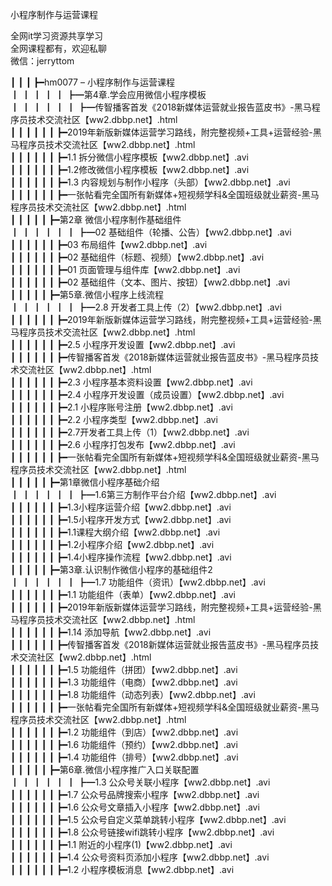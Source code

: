 小程序制作与运营课程

全网it学习资源共享学习<br>全网课程都有，欢迎私聊<br>微信：jerryttom<br>

┃ ┃ ┃ ┣━hm0077 – 小程序制作与运营课程<br> ┃ ┃ ┃ ┃ ┃ ┣━第4章.学会应用微信小程序模板<br> ┃ ┃ ┃ ┃ ┃ ┃ ┣━传智播客首发《2018新媒体运营就业报告蓝皮书》-黑马程序员技术交流社区【ww2.dbbp.net】.html<br> ┃ ┃ ┃ ┃ ┃ ┃ ┣━2019年新版新媒体运营学习路线，附完整视频+工具+运营经验-黑马程序员技术交流社区【ww2.dbbp.net】.html<br> ┃ ┃ ┃ ┃ ┃ ┃ ┣━1.1 拆分微信小程序模板【ww2.dbbp.net】.avi<br> ┃ ┃ ┃ ┃ ┃ ┃ ┣━1.2修改微信小程序模板【ww2.dbbp.net】.avi<br> ┃ ┃ ┃ ┃ ┃ ┃ ┣━1.3 内容规划与制作小程序（头部）【ww2.dbbp.net】.avi<br> ┃ ┃ ┃ ┃ ┃ ┃ ┣━一张帖看完全国所有新媒体+短视频学科&amp;全国班级就业薪资-黑马程序员技术交流社区【ww2.dbbp.net】.html<br> ┃ ┃ ┃ ┃ ┃ ┣━第2章 微信小程序制作基础组件<br> ┃ ┃ ┃ ┃ ┃ ┃ ┣━02 基础组件（轮播、公告）【ww2.dbbp.net】.avi<br> ┃ ┃ ┃ ┃ ┃ ┃ ┣━03 布局组件【ww2.dbbp.net】.avi<br> ┃ ┃ ┃ ┃ ┃ ┃ ┣━02 基础组件（标题、视频）【ww2.dbbp.net】.avi<br> ┃ ┃ ┃ ┃ ┃ ┃ ┣━01 页面管理与组件库【ww2.dbbp.net】.avi<br> ┃ ┃ ┃ ┃ ┃ ┃ ┣━02 基础组件（文本、图片、按钮）【ww2.dbbp.net】.avi<br> ┃ ┃ ┃ ┃ ┃ ┣━第5章.微信小程序上线流程<br> ┃ ┃ ┃ ┃ ┃ ┃ ┣━2.8 开发者工具上传（2）【ww2.dbbp.net】.avi<br> ┃ ┃ ┃ ┃ ┃ ┃ ┣━2019年新版新媒体运营学习路线，附完整视频+工具+运营经验-黑马程序员技术交流社区【ww2.dbbp.net】.html<br> ┃ ┃ ┃ ┃ ┃ ┃ ┣━2.5 小程序开发设置【ww2.dbbp.net】.avi<br> ┃ ┃ ┃ ┃ ┃ ┃ ┣━传智播客首发《2018新媒体运营就业报告蓝皮书》-黑马程序员技术交流社区【ww2.dbbp.net】.html<br> ┃ ┃ ┃ ┃ ┃ ┃ ┣━2.3 小程序基本资料设置【ww2.dbbp.net】.avi<br> ┃ ┃ ┃ ┃ ┃ ┃ ┣━2.4 小程序开发设置（成员设置）【ww2.dbbp.net】.avi<br> ┃ ┃ ┃ ┃ ┃ ┃ ┣━2.1 小程序账号注册【ww2.dbbp.net】.avi<br> ┃ ┃ ┃ ┃ ┃ ┃ ┣━2.2 小程序类型【ww2.dbbp.net】.avi<br> ┃ ┃ ┃ ┃ ┃ ┃ ┣━2.7开发者工具上传（1）【ww2.dbbp.net】.avi<br> ┃ ┃ ┃ ┃ ┃ ┃ ┣━2.6 小程序打包发布【ww2.dbbp.net】.avi<br> ┃ ┃ ┃ ┃ ┃ ┃ ┣━一张帖看完全国所有新媒体+短视频学科&amp;全国班级就业薪资-黑马程序员技术交流社区【ww2.dbbp.net】.html<br> ┃ ┃ ┃ ┃ ┃ ┣━第1章微信小程序基础介绍<br> ┃ ┃ ┃ ┃ ┃ ┃ ┣━1.6第三方制作平台介绍【ww2.dbbp.net】.avi<br> ┃ ┃ ┃ ┃ ┃ ┃ ┣━1.3小程序运营介绍【ww2.dbbp.net】.avi<br> ┃ ┃ ┃ ┃ ┃ ┃ ┣━1.5小程序开发方式【ww2.dbbp.net】.avi<br> ┃ ┃ ┃ ┃ ┃ ┃ ┣━1.1课程大纲介绍【ww2.dbbp.net】.avi<br> ┃ ┃ ┃ ┃ ┃ ┃ ┣━1.2小程序介绍【ww2.dbbp.net】.avi<br> ┃ ┃ ┃ ┃ ┃ ┃ ┣━1.4小程序操作流程【ww2.dbbp.net】.avi<br> ┃ ┃ ┃ ┃ ┃ ┣━第3章.认识制作微信小程序的基础组件2<br> ┃ ┃ ┃ ┃ ┃ ┃ ┣━1.7 功能组件（资讯）【ww2.dbbp.net】.avi<br> ┃ ┃ ┃ ┃ ┃ ┃ ┣━1.1 功能组件（表单）【ww2.dbbp.net】.avi<br> ┃ ┃ ┃ ┃ ┃ ┃ ┣━2019年新版新媒体运营学习路线，附完整视频+工具+运营经验-黑马程序员技术交流社区【ww2.dbbp.net】.html<br> ┃ ┃ ┃ ┃ ┃ ┃ ┣━1.14 添加导航【ww2.dbbp.net】.avi<br> ┃ ┃ ┃ ┃ ┃ ┃ ┣━传智播客首发《2018新媒体运营就业报告蓝皮书》-黑马程序员技术交流社区【ww2.dbbp.net】.html<br> ┃ ┃ ┃ ┃ ┃ ┃ ┣━1.5 功能组件（拼团）【ww2.dbbp.net】.avi<br> ┃ ┃ ┃ ┃ ┃ ┃ ┣━1.3 功能组件（电商）【ww2.dbbp.net】.avi<br> ┃ ┃ ┃ ┃ ┃ ┃ ┣━1.8 功能组件（动态列表）【ww2.dbbp.net】.avi<br> ┃ ┃ ┃ ┃ ┃ ┃ ┣━一张帖看完全国所有新媒体+短视频学科&amp;全国班级就业薪资-黑马程序员技术交流社区【ww2.dbbp.net】.html<br> ┃ ┃ ┃ ┃ ┃ ┃ ┣━1.2 功能组件（到店）【ww2.dbbp.net】.avi<br> ┃ ┃ ┃ ┃ ┃ ┃ ┣━1.6 功能组件（预约）【ww2.dbbp.net】.avi<br> ┃ ┃ ┃ ┃ ┃ ┃ ┣━1.4 功能组件（排号）【ww2.dbbp.net】.avi<br> ┃ ┃ ┃ ┃ ┃ ┣━第6章.微信小程序推广入口关联配置<br> ┃ ┃ ┃ ┃ ┃ ┃ ┣━1.3 公众号关联小程序【ww2.dbbp.net】.avi<br> ┃ ┃ ┃ ┃ ┃ ┃ ┣━1.7 公众号品牌搜索小程序【ww2.dbbp.net】.avi<br> ┃ ┃ ┃ ┃ ┃ ┃ ┣━1.6 公众号文章插入小程序【ww2.dbbp.net】.avi<br> ┃ ┃ ┃ ┃ ┃ ┃ ┣━1.5 公众号自定义菜单跳转小程序【ww2.dbbp.net】.avi<br> ┃ ┃ ┃ ┃ ┃ ┃ ┣━1.8 公众号链接wifi跳转小程序【ww2.dbbp.net】.avi<br> ┃ ┃ ┃ ┃ ┃ ┃ ┣━1.1 附近的小程序(1)【ww2.dbbp.net】.avi<br> ┃ ┃ ┃ ┃ ┃ ┃ ┣━1.4 公众号资料页添加小程序【ww2.dbbp.net】.avi<br> ┃ ┃ ┃ ┃ ┃ ┃ ┣━1.2 小程序模板消息【ww2.dbbp.net】.avi